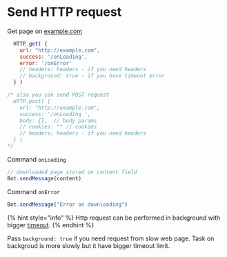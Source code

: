 # Send HTTP request

Get page on [example.com](http://example.com)

```javascript
  HTTP.get( {
    url: "http://example.com",
    success: '/onLoading',
    error: '/onError'
    // headers: headers - if you need headers
    // background: true - if you have timeout error
  } )

/* also you can send POST request
  HTTP.post( {
    url: "http://example.com",
    success: '/onLoading ',
    body: {},  // body params
    // cookies: "" // cookies   
    // headers: headers - if you need headers
  } )
*/
```

Command `onLoading`

```javascript
// downloaded page stored on content field
Bot.sendMessage(content)
```

Command `onError`

```javascript
Bot.sendMessage("Error on downloading")
```

{% hint style="info" %}
Http request can be performed in background with bigger [timeout](../limitations.md).
{% endhint %}

Pass `background: true` if you need request from slow web page. Task on backgroud is more slowly but it have bigger timeout limit.



